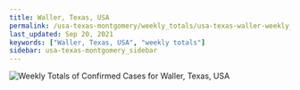 ```yaml
---
title: Waller, Texas, USA
permalink: /usa-texas-montgomery/weekly_totals/usa-texas-waller-weekly_totals.html
last_updated: Sep 20, 2021
keywords: ["Waller, Texas, USA", "weekly totals"]
sidebar: usa-texas-montgomery_sidebar
---
```


![Weekly Totals of Confirmed Cases for Waller, Texas, USA](/covid_tracker/images/graphs/usa-texas-waller-weekly_totals_graph.png)
